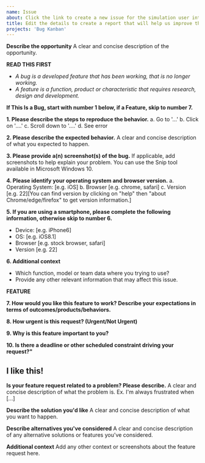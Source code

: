 ```yaml
---
name: Issue
about: Click the link to create a new issue for the simulation user interface https://github.com/lzim/teampsd/issues/new.
title: Edit the details to create a report that will help us improve the sim UI.
projects: 'Bug Kanban'
---
```


**Describe the opportunity**
A clear and concise description of the opportunity.

**READ THIS FIRST**
- _A bug is a developed feature that has been working, that is no longer working._
- _A feature is a function, product or characteristic that requires research, design and development._

**If This Is a Bug, start with number 1 below, if a Feature, skip to number 7.**

**1. Please describe the steps to reproduce the behavior.**
a. Go to '...'
b. Click on '....'
c. Scroll down to '....'
d. See error

**2. Please describe the expected behavior.**
A clear and concise description of what you expected to happen.

**3. Please provide a(n) screenshot(s) of the bug.**
If applicable, add screenshots to help explain your problem. You can use the Snip tool available in Microsoft Windows 10.

**4. Please identify your operating system and browser version.**
 a. Operating System: [e.g. iOS]
 b. Browser [e.g. chrome, safari]
 c. Version [e.g. 22][You can find version by clicking on "help" then "about Chrome/edge/firefox" to get version information.]

**5. If you are using a smartphone, please complete the following information, otherwise skip to number 6.**
 - Device: [e.g. iPhone6]
 - OS: [e.g. iOS8.1]
 - Browser [e.g. stock browser, safari]
 - Version [e.g. 22]

**6. Additional context**
 - Which function, model or team data where you trying to use?
 - Provide any other relevant information that may affect this issue.

**FEATURE**

**7. How would you like this feature to work? Describe your expectations in terms of outcomes/products/behaviors.**

**8. How urgent is this request? (Urgent/Not Urgent)**

**9. Why is this feature important to you?**

**10. Is there a deadline or other scheduled constraint driving your request?"**

## I like this! 
**Is your feature request related to a problem? Please describe.**
A clear and concise description of what the problem is. Ex. I'm always frustrated when [...]

**Describe the solution you'd like**
A clear and concise description of what you want to happen.

**Describe alternatives you've considered**
A clear and concise description of any alternative solutions or features you've considered.

**Additional context**
Add any other context or screenshots about the feature request here.
